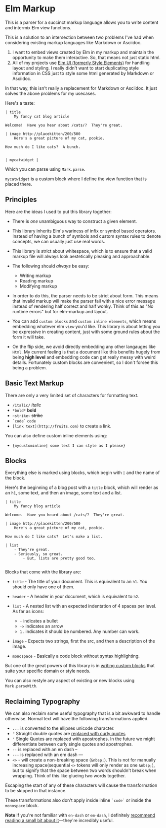 # Elm Markup

This is a parser for a succinct markup language allows you to write content and intermix Elm view functions.

This is a solution to an intersection between two problems I've had when considering existing markup languages like Markdown or Asciidoc.

1. I want to embed views created by Elm in my markup and maintain the opportunity to make them interactive.  So, that means not just static html.
2. All of my projects use [Elm UI (formerly Style Elements)](https://package.elm-lang.org/packages/mdgriffith/elm-ui/latest/) for handling layout and styling.  I really didn't want to start duplicating style information in CSS just to style some html generated by Markdown or Asciidoc.

In that way, this isn't really a replacement for Markdown or Asciidoc.  It just solves the above problems for my usecases.

Here's a taste:

```
| title
    My fancy cat blog article

Welcome!  Have you hear about /cats/?  They're great.

| image http://placekitten/200/500
    Here's a great picture of my cat, pookie.

How much do I like cats?  A bunch.


| mycatwidget |

```

Which you can parse using `Mark.parse`.

`mycatwidget` is a custom block where I define the view function that is placed there.

## Principles

Here are the ideas I used to put this library together:

- There is _one_ unambiguous way to construct a given element.

- This library inherits Elm's wariness of infix or symbol based operators.  Instead of having a bunch of symbols and custom syntax rules to denote concepts, we can usually just use real words.

- This library is strict about whitespace, which is to ensure that a valid markup file will always look aestetically pleasing and approachable.  

- The following should _always_ be easy:

  - Writing markup
  - Reading markup
  - Modifying markup

- In order to do this, the parser needs to be strict about form.  This means that invalid markup will make the parser fail with a nice error message instead of rendering half correct and half wonky.  Think of this as "No runtime errors" but for elm-markup and layout.

- You can add `custom blocks` and `custom inline elements`, which means embedding whatever elm `view` you'd like. This library is about letting you be expressive in creating content, just with some ground rules about the form it will take.

- On the flip side, we avoid directly embedding any other langauges like `Html`. My current feeling is that a document like this benefits hugely from being **high level** and embedding code can get really messy with weird details.  Fortunately custom blocks are convenient, so I don't forsee this being a problem.



## Basic Text Markup

There are only a very limited set of characters for formatting text.

- `/italic/` _italic_
- `*bold*` **bold**
- `~strike~` ~~strike~~
- `` `code` `` `code`
- `[link text](http://fruits.com)` to create a link.

You can also define custom inline elements using:

- `{mycustominline| some text I can style as I please}`


## Blocks

Everything else is marked using blocks, which begin with `|` and the name of the block.

Here's the beginning of a blog post with a `title` block, which will render as an `h1`, some text, and then an image, some text and a list.

```
| title
    My fancy blog article

Welcome.  Have you heard about /cats/?  They're great.

| image http://placekitten/200/500
    Here's a great picture of my cat, pookie.

How much do I like cats?  Let's make a list.

| list
    - They're great.
    - Seriously, so great.
        - But, lists are pretty good too.


```


Blocks that come with the library are:

- `title` - The title of your document.  This is equivalent to an `h1`.  You should only have one of them.
- `header` - A header in your document, which is equivalent to `h2`.
- `list` - A nested list with an expected indentation of 4 spaces per level. As far as icons:
    - `-` indicates a bullet
    - `->` indicates an arrow
    - `1.` indicates it should be numbered.  Any number can work.

- `image` - Expects two strings, first the src, and then a description of the image.
- `monospace` - Basically a code block without syntax highlighting.

But one of the great powers of this library is in [writing custom blocks](https://package.elm-lang.org/packages/mdgriffith/elm-markup/latest/Mark-Custom) that suite your specific domain or style needs.

You can also restyle any aspect of existing or new blocks using `Mark.parseWith`.


## Reclaiming Typography

We can also reclaim some useful typography that is a bit awkward to handle otherwise.  Normal text will have the following transformations applied.

- `...` is converted to the ellipses unicode character.
- `"` Straight double quotes are [replaced with curly quotes](https://practicaltypography.com/straight-and-curly-quotes.html)
- `'` Single Quotes are replaced with apostrophes.  In the future we might differentiate between curly single quotes and apostrophes.
- `--` is replaced with an en dash –
- `---` is replaced with an em dash —
- `<>` - will create a non-breaking space (`&nbsp;`).  This is not for manually increasing space(sequential `<>` tokens will only render as one `&nbsp;`), but to signify that the space between two words shouldn't break when wrapping.  Think of this like glueing two words together.

Escaping the start of any of these characters will cause the transformation to be skipped in that instance.

These transformations also don't apply inside inline `` `code` `` or inside the `monospace` block.

**Note** If you're not familiar with `en-dash` or `em-dash`, I definitely [recommend reading a small bit about it](https://practicaltypography.com/hyphens-and-dashes.html)—they're incredibly useful.



